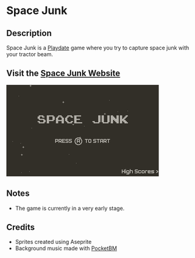 # Space Junk

## Description
Space Junk is a [Playdate](https://play.date/) game where you try to capture space junk with your tractor beam.  

## Visit the [Space Junk Website](https://jr0dsgarage.github.io/SpaceJunk/)

![Gameplay Preview](https://raw.githubusercontent.com/jr0dsgarage/SpaceJunk/refs/heads/main/renders/starjunk_preview.gif)



## Notes
- The game is currently in a very early stage.

## Credits
- Sprites created using Aseprite
- Background music made with [PocketBM](https://play.date/games/pocketbm/)